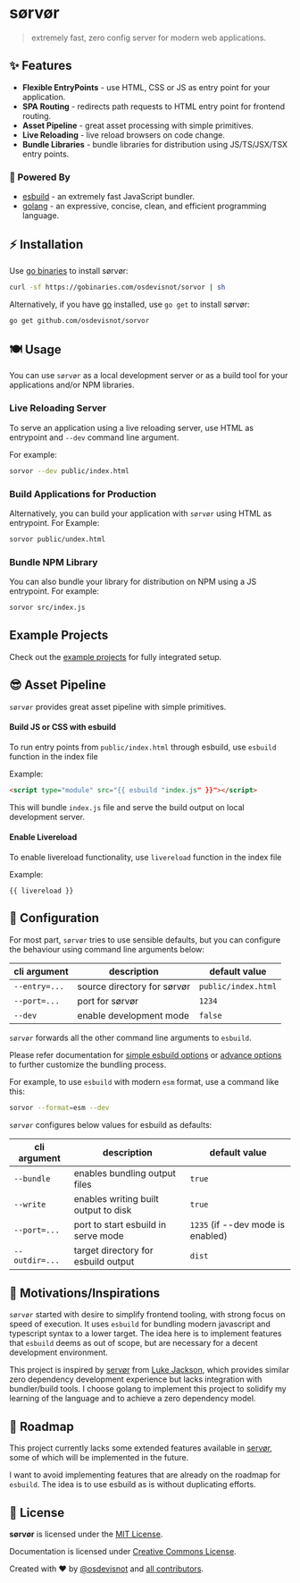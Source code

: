 # sørvør

> extremely fast, zero config server for modern web applications.

## :sparkles: Features

- **Flexible EntryPoints** - use HTML, CSS or JS as entry point for your application.
- **SPA Routing** - redirects path requests to HTML entry point for frontend routing.
- **Asset Pipeline** - great asset processing with simple primitives.
- **Live Reloading** - live reload browsers on code change.
- **Bundle Libraries** - bundle libraries for distribution using JS/TS/JSX/TSX entry points.

### :muscle: Powered By

- [esbuild](https://esbuild.github.io/) - an extremely fast JavaScript bundler.
- [golang](https://golang.org/) - an expressive, concise, clean, and efficient programming language.

## :zap: Installation

Use [go binaries](https://gobinaries.com/) to install sørvør:

```bash
curl -sf https://gobinaries.com/osdevisnot/sorvor | sh
```

Alternatively, if you have [go](https://golang.org/) installed, use `go get` to install sørvør:

```bash
go get github.com/osdevisnot/sorvor
```

## :plate_with_cutlery: Usage

You can use `sørvør` as a local development server or as a build tool for your applications and/or NPM libraries.

### Live Reloading Server

To serve an application using a live reloading server, use HTML as entrypoint and `--dev` command line argument.

For example:

```bash
sorvor --dev public/index.html
```

### Build Applications for Production

Alternatively, you can build your application with `sørvør` using HTML as entrypoint. For Example:

```bash
sorvor public/undex.html
```

### Bundle NPM Library

You can also bundle your library for distribution on NPM using a JS entrypoint. For example:

```bash
sorvor src/index.js
```

## Example Projects

Check out the [example projects](examples) for fully integrated setup.

## :sunglasses: Asset Pipeline

`sørvør` provides great asset pipeline with simple primitives.

#### Build JS or CSS with esbuild

To run entry points from `public/index.html` through esbuild, use `esbuild` function in the index file

Example:

```html
<script type="module" src="{{ esbuild "index.js" }}"></script>
```

This will bundle `index.js` file and serve the build output on local development server.

#### Enable Livereload

To enable livereload functionality, use `livereload` function in the index file

Example:

```
{{ livereload }}
```

## :anger: Configuration

For most part, `sørvør` tries to use sensible defaults, but you can configure the behaviour using command line arguments below:

| cli argument  | description                 | default value       |
| ------------- | --------------------------- | ------------------- |
| `--entry=...` | source directory for sørvør | `public/index.html` |
| `--port=...`  | port for sørvør             | `1234`              |
| `--dev`       | enable development mode     | `false`             |

`sørvør` forwards all the other command line arguments to `esbuild`.

Please refer documentation for [simple esbuild options](https://esbuild.github.io/api/#simple-options) or [advance options](https://esbuild.github.io/api/#advanced-options) to further customize the bundling process.

For example, to use `esbuild` with modern `esm` format, use a command like this:

```bash
sorvor --format=esm --dev
```

`sørvør` configures below values for esbuild as defaults:

| cli argument   | description                          | default value                     |
| -------------- | ------------------------------------ | --------------------------------- |
| `--bundle`     | enables bundling output files        | `true`                            |
| `--write`      | enables writing built output to disk | `true`                            |
| `--port=...`   | port to start esbuild in serve mode  | `1235` (if --dev mode is enabled) |
| `--outdir=...` | target directory for esbuild output  | `dist`                            |

## :hatching_chick: Motivations/Inspirations

`sørvør` started with desire to simplify frontend tooling, with strong focus on speed of execution. It uses `esbuild` for bundling modern javascript and typescript syntax to a lower target. The idea here is to implement features that `esbuild` deems as out of scope, but are necessary for a decent development environment.

This project is inspired by [servør](https://www.npmjs.com/package/servor) from [Luke Jackson](https://twitter.com/lukejacksonn), which provides similar zero dependency development experience but lacks integration with bundler/build tools. I choose golang to implement this project to solidify my learning of the language and to achieve a zero dependency model.

## :microscope: Roadmap

This project currently lacks some extended features available in [servør](https://www.npmjs.com/package/servor), some of which will be implemented in the future.

I want to avoid implementing features that are already on the roadmap for `esbuild`. The idea is to use esbuild as is without duplicating efforts.

## :clinking_glasses: License

**sørvør** is licensed under the [MIT License](http://opensource.org/licenses/MIT).

Documentation is licensed under [Creative Commons License](http://creativecommons.org/licenses/by/4.0/).

Created with ❤️ by [@osdevisnot](https://github.com/osdevisnot) and [all contributors](https://github.com/osdevisnot/sorvor/graphs/contributors).
